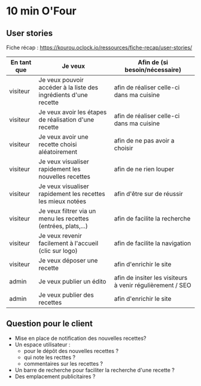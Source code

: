 # 10 min O'Four

## User stories

Fiche récap : <https://kourou.oclock.io/ressources/fiche-recap/user-stories/>

| En tant que | Je veux | Afin de (si besoin/nécessaire) |
|--|--|--|
| visiteur | Je veux pouvoir accéder à la liste des ingrédients d'une recette | afin de réaliser celle-ci dans ma cuisine |
| visiteur | Je veux avoir les étapes de réalisation d'une recette | afin de réaliser celle-ci dans ma cuisine |
| visiteur | Je veux avoir une recette choisi aléatoirement |  afin de ne pas avoir a choisir |
| visiteur | Je veux visualiser rapidement les nouvelles recettes |  afin de ne rien louper |
| visiteur | Je veux visualiser rapidement les recettes les mieux notées |  afin d'être sur de réussir |
| visiteur | Je veux filtrer via un menu les recettes (entrées, plats,...) |  afin de facilite la recherche |
| visiteur | Je veux revenir facilement à l'accueil (clic sur logo) |  afin de facilite la navigation |
| visiteur | Je veux déposer une recette |  afin d'enrichir le site |
| admin | Je veux publier un édito |  afin de insiter les visiteurs à venir régulièrement / SEO |
| admin | Je veux publier des recettes |  afin d'enrichir le site |

## Question pour le client

- Mise en place de notification des nouvelles recettes?
- Un espace utilisateur :
  - pour le dépôt des nouvelles recettes ?
  - qui note les recttes ?
  - commentaires sur les recettes ?
- Un barre de recherche pour faciliter la recherche d'une recette ?
- Des emplacement publicitaires ?
